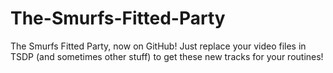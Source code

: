 # The-Smurfs-Fitted-Party
The Smurfs Fitted Party, now on GitHub! Just replace your video files in TSDP (and sometimes other stuff) to get these new tracks for your routines!
